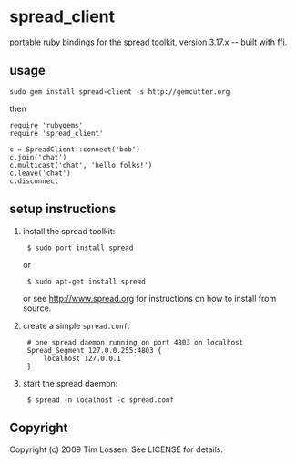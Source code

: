 # spread_client

portable ruby bindings for the [spread toolkit](http://www.spread.org), version 3.17.x --
built with [ffi](http://github.com/ffi/ffi).

## usage

    sudo gem install spread-client -s http://gemcutter.org
    
then

    require 'rubygems'
    require 'spread_client'

    c = SpreadClient::connect('bob')
    c.join('chat')
    c.multicast('chat', 'hello folks!')
    c.leave('chat')
    c.disconnect

## setup instructions

1. install the spread toolkit:

        $ sudo port install spread
        
    or
    
        $ sudo apt-get install spread
        
    or see <http://www.spread.org> for instructions on how to install from source.

2. create a simple `spread.conf`:

        # one spread daemon running on port 4803 on localhost
        Spread_Segment 127.0.0.255:4803 {
        	localhost 127.0.0.1
        }
	
3. start the spread daemon:

        $ spread -n localhost -c spread.conf

## Copyright

Copyright (c) 2009 Tim Lossen. See LICENSE for details.
